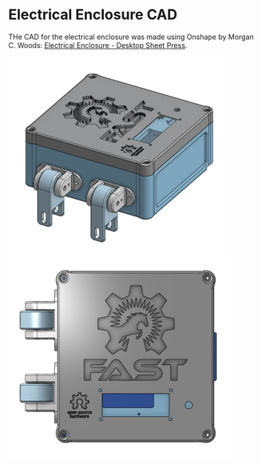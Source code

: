 # Electrical Enclosure CAD

THe CAD for the electrical enclosure was made using Onshape by Morgan C. Woods: [Electrical Enclosure - Desktop Sheet Press](https://cad.onshape.com/documents/9d69c9f84549b53a6491ef35/w/14b6a93e6542961346169c7c/e/4beb3684347d9fde3d54fadf).

<img src="./electrical_enclosure_isometric.PNG" alt="Isometric View of the Electrical Enclosure" height="400px">
<img src="./electrical_enclosure_top.PNG" alt="Top View of the Electrical Enclosure" height="400px">
